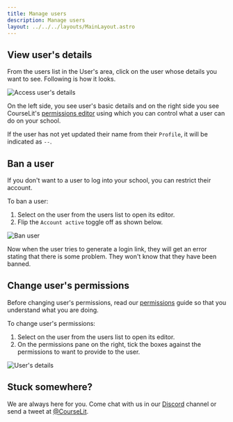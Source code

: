```yaml
---
title: Manage users
description: Manage users
layout: ../../../layouts/MainLayout.astro
---
```


## View user's details

From the users list in the User's area, click on the user whose details you want to see. Following is how it looks.

![Access user's details](/assets/users/access-user-details.gif)

On the left side, you see user's basic details and on the right side you see CourseLit's [permissions editor](/en/users/persmissions) using which you can control what a user can do on your school.

If the user has not yet updated their name from their `Profile`, it will be indicated as `--`.

## Ban a user

If you don't want to a user to log into your school, you can restrict their account.

To ban a user:

1. Select on the user from the users list to open its editor.
2. Flip the `Account active` toggle off as shown below.

![Ban user](/assets/users/ban-user.png)

Now when the user tries to generate a login link, they will get an error stating that there is some problem. They won't know that they have been banned.

## Change user's permissions

Before changing user's permissions, read our [permissions](/en/users/permissions) guide so that you understand what you are doing.

To change user's permissions:

1. Select on the user from the users list to open its editor.
2. On the permissions pane on the right, tick the boxes against the permissions to want to provide to the user.

![User's details](/assets/users/user-details.png)

## Stuck somewhere?

We are always here for you. Come chat with us in our <a href="https://discord.com/invite/GR4bQsN" target="_blank">Discord</a> channel or send a tweet at <a href="https://twitter.com/courselit" target="_blank">@CourseLit</a>.
